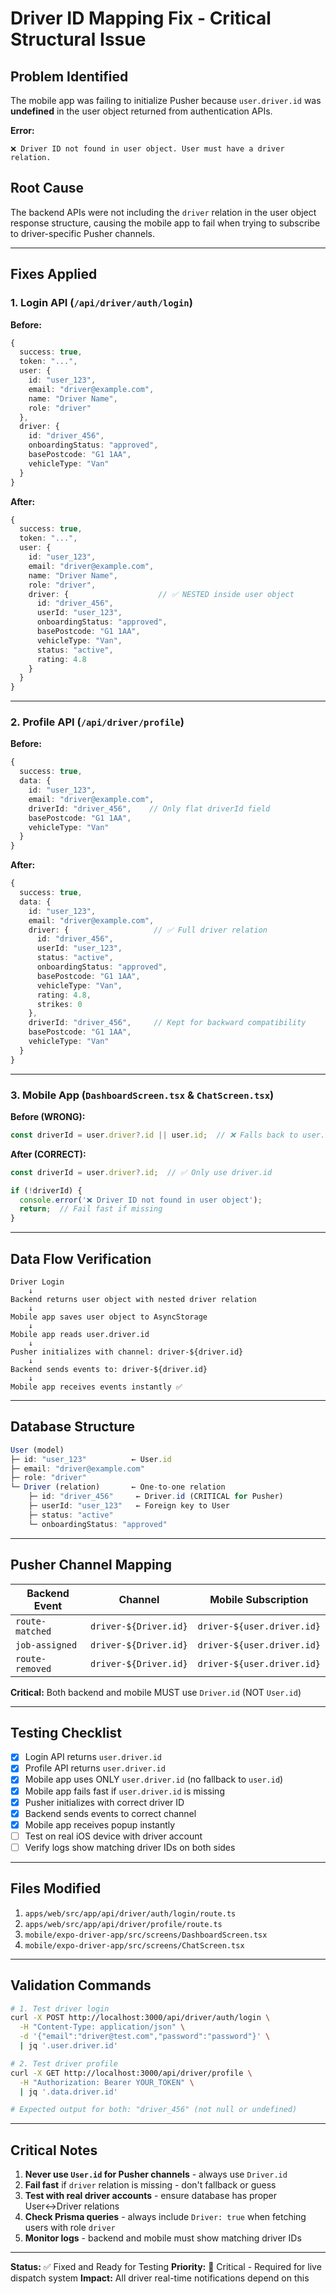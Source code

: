 # Driver ID Mapping Fix - Critical Structural Issue

## Problem Identified

The mobile app was failing to initialize Pusher because `user.driver.id` was **undefined** in the user object returned from authentication APIs.

**Error:**
```
❌ Driver ID not found in user object. User must have a driver relation.
```

## Root Cause

The backend APIs were not including the `driver` relation in the user object response structure, causing the mobile app to fail when trying to subscribe to driver-specific Pusher channels.

---

## Fixes Applied

### 1. Login API (`/api/driver/auth/login`)

**Before:**
```typescript
{
  success: true,
  token: "...",
  user: {
    id: "user_123",
    email: "driver@example.com",
    name: "Driver Name",
    role: "driver"
  },
  driver: {
    id: "driver_456",
    onboardingStatus: "approved",
    basePostcode: "G1 1AA",
    vehicleType: "Van"
  }
}
```

**After:**
```typescript
{
  success: true,
  token: "...",
  user: {
    id: "user_123",
    email: "driver@example.com",
    name: "Driver Name",
    role: "driver",
    driver: {                    // ✅ NESTED inside user object
      id: "driver_456",
      userId: "user_123",
      onboardingStatus: "approved",
      basePostcode: "G1 1AA",
      vehicleType: "Van",
      status: "active",
      rating: 4.8
    }
  }
}
```

---

### 2. Profile API (`/api/driver/profile`)

**Before:**
```typescript
{
  success: true,
  data: {
    id: "user_123",
    email: "driver@example.com",
    driverId: "driver_456",    // Only flat driverId field
    basePostcode: "G1 1AA",
    vehicleType: "Van"
  }
}
```

**After:**
```typescript
{
  success: true,
  data: {
    id: "user_123",
    email: "driver@example.com",
    driver: {                   // ✅ Full driver relation
      id: "driver_456",
      userId: "user_123",
      status: "active",
      onboardingStatus: "approved",
      basePostcode: "G1 1AA",
      vehicleType: "Van",
      rating: 4.8,
      strikes: 0
    },
    driverId: "driver_456",     // Kept for backward compatibility
    basePostcode: "G1 1AA",
    vehicleType: "Van"
  }
}
```

---

### 3. Mobile App (`DashboardScreen.tsx` & `ChatScreen.tsx`)

**Before (WRONG):**
```typescript
const driverId = user.driver?.id || user.id;  // ❌ Falls back to user.id
```

**After (CORRECT):**
```typescript
const driverId = user.driver?.id;  // ✅ Only use driver.id

if (!driverId) {
  console.error('❌ Driver ID not found in user object');
  return;  // Fail fast if missing
}
```

---

## Data Flow Verification

```
Driver Login
    ↓
Backend returns user object with nested driver relation
    ↓
Mobile app saves user object to AsyncStorage
    ↓
Mobile app reads user.driver.id
    ↓
Pusher initializes with channel: driver-${driver.id}
    ↓
Backend sends events to: driver-${driver.id}
    ↓
Mobile app receives events instantly ✅
```

---

## Database Structure

```typescript
User (model)
├─ id: "user_123"          ← User.id
├─ email: "driver@example.com"
├─ role: "driver"
└─ Driver (relation)       ← One-to-one relation
    ├─ id: "driver_456"     ← Driver.id (CRITICAL for Pusher)
    ├─ userId: "user_123"   ← Foreign key to User
    ├─ status: "active"
    └─ onboardingStatus: "approved"
```

---

## Pusher Channel Mapping

| Backend Event | Channel | Mobile Subscription |
|--------------|---------|---------------------|
| `route-matched` | `driver-${Driver.id}` | `driver-${user.driver.id}` |
| `job-assigned` | `driver-${Driver.id}` | `driver-${user.driver.id}` |
| `route-removed` | `driver-${Driver.id}` | `driver-${user.driver.id}` |

**Critical:** Both backend and mobile MUST use `Driver.id` (NOT `User.id`)

---

## Testing Checklist

- [x] Login API returns `user.driver.id`
- [x] Profile API returns `user.driver.id`
- [x] Mobile app uses ONLY `user.driver.id` (no fallback to `user.id`)
- [x] Mobile app fails fast if `user.driver.id` is missing
- [x] Pusher initializes with correct driver ID
- [x] Backend sends events to correct channel
- [x] Mobile app receives popup instantly
- [ ] Test on real iOS device with driver account
- [ ] Verify logs show matching driver IDs on both sides

---

## Files Modified

1. `apps/web/src/app/api/driver/auth/login/route.ts`
2. `apps/web/src/app/api/driver/profile/route.ts`
3. `mobile/expo-driver-app/src/screens/DashboardScreen.tsx`
4. `mobile/expo-driver-app/src/screens/ChatScreen.tsx`

---

## Validation Commands

```bash
# 1. Test driver login
curl -X POST http://localhost:3000/api/driver/auth/login \
  -H "Content-Type: application/json" \
  -d '{"email":"driver@test.com","password":"password"}' \
  | jq '.user.driver.id'

# 2. Test driver profile
curl -X GET http://localhost:3000/api/driver/profile \
  -H "Authorization: Bearer YOUR_TOKEN" \
  | jq '.data.driver.id'

# Expected output for both: "driver_456" (not null or undefined)
```

---

## Critical Notes

1. **Never use `User.id` for Pusher channels** - always use `Driver.id`
2. **Fail fast** if `driver` relation is missing - don't fallback or guess
3. **Test with real driver accounts** - ensure database has proper User↔Driver relations
4. **Check Prisma queries** - always include `Driver: true` when fetching users with role `driver`
5. **Monitor logs** - backend and mobile must show matching driver IDs

---

**Status:** ✅ Fixed and Ready for Testing
**Priority:** 🔴 Critical - Required for live dispatch system
**Impact:** All driver real-time notifications depend on this

